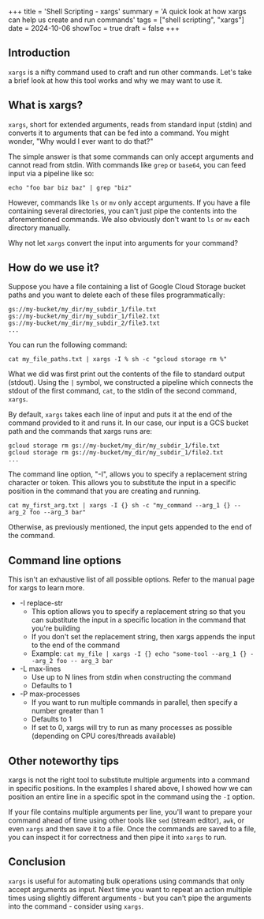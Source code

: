+++
title = 'Shell Scripting - xargs'
summary = 'A quick look at how xargs can help us create and run commands'
tags = ["shell scripting", "xargs"]
date = 2024-10-06
showToc = true
draft = false
+++

## Introduction

`xargs` is a nifty command used to craft and run other commands. Let's take a brief look at how this tool works and why we may want to use it.

## What is xargs?

`xargs`, short for extended arguments, reads from standard input (stdin) and converts it to arguments that can be fed into a command. You might wonder, "Why would I ever want to do that?"

The simple answer is that some commands can only accept arguments and cannot read from stdin. With commands like `grep` or `base64`, you can feed input via a pipeline like so:
```
echo "foo bar biz baz" | grep "biz" 
```

However, commands like `ls` or `mv` only accept arguments. If you have a file containing several directories, you can't just pipe the contents into the aforementioned commands. We also obviously don't want to `ls` or `mv` each directory manually. 

Why not let `xargs` convert the input into arguments for your command?

## How do we use it?

Suppose you have a file containing a list of Google Cloud Storage bucket paths and you want to delete each of these files programmatically:
```
gs://my-bucket/my_dir/my_subdir_1/file.txt
gs://my-bucket/my_dir/my_subdir_1/file2.txt
gs://my-bucket/my_dir/my_subdir_2/file3.txt
...
```

You can run the following command:

```
cat my_file_paths.txt | xargs -I % sh -c "gcloud storage rm %"
```

What we did was first print out the contents of the file to standard output (stdout). Using the `|` symbol, we constructed a pipeline which connects the stdout of the first command, `cat`, to the stdin of the second command, `xargs`.

By default, `xargs` takes each line of input and puts it at the end of the command provided to it and runs it. In our case, our input is a GCS bucket path and the commands that xargs runs are:
```
gcloud storage rm gs://my-bucket/my_dir/my_subdir_1/file.txt
gcloud storage rm gs://my-bucket/my_dir/my_subdir_1/file2.txt
...
```

The command line option, "-I", allows you to specify a replacement string character or token. This allows you to substitute the input in a specific position in the command that you are creating and running. 
```
cat my_first_arg.txt | xargs -I {} sh -c "my_command --arg_1 {} --arg_2 foo --arg_3 bar"
```

Otherwise, as previously mentioned, the input gets appended to the end of the command.

## Command line options

This isn't an exhaustive list of all possible options. Refer to the manual page for xargs to learn more.

* -I replace-str
    * This option allows you to specify a replacement string so that you can substitute the input in a specific location in the command that you're building
    * If you don't set the replacement string, then xargs appends the input to the end of the command
    * Example: `cat my_file | xargs -I {} echo "some-tool --arg_1 {} --arg_2 foo -- arg_3 bar`
* -L max-lines
    * Use up to N lines from stdin when constructing the command
    * Defaults to 1
* -P max-processes
    * If you want to run multiple commands in parallel, then specify a number greater than 1
    * Defaults to 1
    * If set to 0, xargs will try to run as many processes as possible (depending on CPU cores/threads available)

## Other noteworthy tips

xargs is not the right tool to substitute multiple arguments into a command in specific positions. In the examples I shared above, I showed how we can position an entire line in a specific spot in the command using the `-I` option.

If your file contains multiple arguments per line, you'll want to prepare your command ahead of time using other tools like `sed` (stream editor), `awk`, or even `xargs` and then save it to a file. Once the commands are saved to a file, you can inspect it for correctness and then pipe it into `xargs` to run.

## Conclusion

`xargs` is useful for automating bulk operations using commands that only accept arguments as input. Next time you want to repeat an action multiple times using slightly different arguments - but you can't pipe the arguments into the command - consider using `xargs`.

